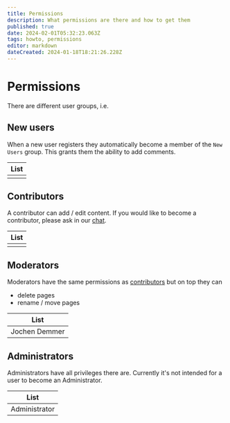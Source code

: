 ```yaml
---
title: Permissions
description: What permissions are there and how to get them
published: true
date: 2024-02-01T05:32:23.063Z
tags: howto, permissions
editor: markdown
dateCreated: 2024-01-18T18:21:26.228Z
---
```


# Permissions

There are different user groups, i.e.

## New users
When a new user registers they automatically become a member of the `New Users` group. This grants them the ability to add comments.

| List |
| - |
| |

## Contributors
A contributor can add / edit content. If you would like to become a contributor, please ask in our [chat](/howto/chat).

| List |
| - |
| |

## Moderators
Moderators have the same permissions as [contributors](/howto/permissions#contributors) but on top they can
- delete pages
- rename / move pages

| List |
| - |
| Jochen Demmer |

## Administrators
Administrators have all privileges there are. Currently it's not intended for a user to become an Administrator.

| List |
| - |
| Administrator |